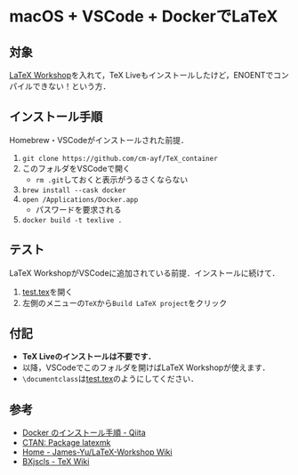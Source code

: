 #   macOS + VSCode + DockerでLaTeX

<!-- VSCode コマンドパレット (command + shift + P) から `Markdown: Open Preview to 
Side` しよう -->

##  対象
[LaTeX Workshop](https://marketplace.visualstudio.com/items?itemName=James-Yu.latex-workshop)を入れて，TeX Liveもインストールしたけど，ENOENTでコンパイルできない！という方．

##  インストール手順
Homebrew・VSCodeがインストールされた前提．
1.  `git clone https://github.com/cm-ayf/TeX_container`
1.  このフォルダをVSCodeで開く
    *   `rm .git`しておくと表示がうるさくならない
1.  `brew install --cask docker`
1.  `open /Applications/Docker.app`
    *   パスワードを要求される
1.  `docker build -t texlive .`

##  テスト 
LaTeX WorkshopがVSCodeに追加されている前提．インストールに続けて．
1.  [test.tex](test/test.tex)を開く
1.  左側のメニューの`TeX`から`Build LaTeX project`をクリック

##  付記
*   **TeX Liveのインストールは不要です．**
*   以降，VSCodeでこのフォルダを開けばLaTeX Workshopが使えます．
*   `\documentclass`は[test.tex](test/test.tex)のようにしてください．

##  参考
*   [Docker のインストール手順 - Qiita](https://qiita.com/bezeklik/items/a6a7335acaec12edda45#fn2)
*   [CTAN: Package latexmk](https://ctan.org/pkg/latexmk/)
*   [Home - James-Yu/LaTeX-Workshop Wiki](https://github.com/James-Yu/LaTeX-Workshop/wiki)
*   [BXjscls - TeX Wiki](https://texwiki.texjp.org/BXjscls)